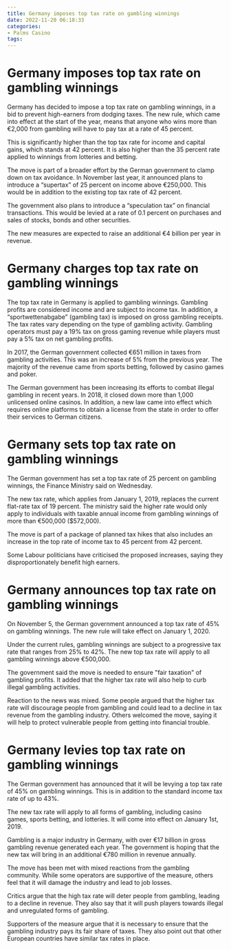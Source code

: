 ```yaml
---
title: Germany imposes top tax rate on gambling winnings
date: 2022-11-20 06:18:33
categories:
- Palms Casino
tags:
---
```



#  Germany imposes top tax rate on gambling winnings

Germany has decided to impose a top tax rate on gambling winnings, in a bid to prevent high-earners from dodging taxes. The new rule, which came into effect at the start of the year, means that anyone who wins more than €2,000 from gambling will have to pay tax at a rate of 45 percent.

This is significantly higher than the top tax rate for income and capital gains, which stands at 42 percent. It is also higher than the 35 percent rate applied to winnings from lotteries and betting.

The move is part of a broader effort by the German government to clamp down on tax avoidance. In November last year, it announced plans to introduce a “supertax” of 25 percent on income above €250,000. This would be in addition to the existing top tax rate of 42 percent.

The government also plans to introduce a “speculation tax” on financial transactions. This would be levied at a rate of 0.1 percent on purchases and sales of stocks, bonds and other securities.

The new measures are expected to raise an additional €4 billion per year in revenue.

#  Germany charges top tax rate on gambling winnings

The top tax rate in Germany is applied to gambling winnings. Gambling profits are considered income and are subject to income tax. In addition, a “sportwettenabgabe” (gambling tax) is imposed on gross gambling receipts. The tax rates vary depending on the type of gambling activity. Gambling operators must pay a 19% tax on gross gaming revenue while players must pay a 5% tax on net gambling profits.

In 2017, the German government collected €651 million in taxes from gambling activities. This was an increase of 5% from the previous year. The majority of the revenue came from sports betting, followed by casino games and poker.

The German government has been increasing its efforts to combat illegal gambling in recent years. In 2018, it closed down more than 1,000 unlicensed online casinos. In addition, a new law came into effect which requires online platforms to obtain a license from the state in order to offer their services to German citizens.

#  Germany sets top tax rate on gambling winnings

The German government has set a top tax rate of 25 percent on gambling winnings, the Finance Ministry said on Wednesday. 

The new tax rate, which applies from January 1, 2019, replaces the current flat-rate tax of 19 percent. The ministry said the higher rate would only apply to individuals with taxable annual income from gambling winnings of more than €500,000 ($572,000).

The move is part of a package of planned tax hikes that also includes an increase in the top rate of income tax to 45 percent from 42 percent.

Some Labour politicians have criticised the proposed increases, saying they disproportionately benefit high earners.

#  Germany announces top tax rate on gambling winnings

On November 5, the German government announced a top tax rate of 45% on gambling winnings. The new rule will take effect on January 1, 2020.

Under the current rules, gambling winnings are subject to a progressive tax rate that ranges from 25% to 42%. The new top tax rate will apply to all gambling winnings above €500,000.

The government said the move is needed to ensure "fair taxation" of gambling profits. It added that the higher tax rate will also help to curb illegal gambling activities.

Reaction to the news was mixed. Some people argued that the higher tax rate will discourage people from gambling and could lead to a decline in tax revenue from the gambling industry. Others welcomed the move, saying it will help to protect vulnerable people from getting into financial trouble.

#  Germany levies top tax rate on gambling winnings

The German government has announced that it will be levying a top tax rate of 45% on gambling winnings. This is in addition to the standard income tax rate of up to 43%.

The new tax rate will apply to all forms of gambling, including casino games, sports betting, and lotteries. It will come into effect on January 1st, 2019.

Gambling is a major industry in Germany, with over €17 billion in gross gambling revenue generated each year. The government is hoping that the new tax will bring in an additional €780 million in revenue annually.

The move has been met with mixed reactions from the gambling community. While some operators are supportive of the measure, others feel that it will damage the industry and lead to job losses.

Critics argue that the high tax rate will deter people from gambling, leading to a decline in revenue. They also say that it will push players towards illegal and unregulated forms of gambling.

Supporters of the measure argue that it is necessary to ensure that the gambling industry pays its fair share of taxes. They also point out that other European countries have similar tax rates in place.